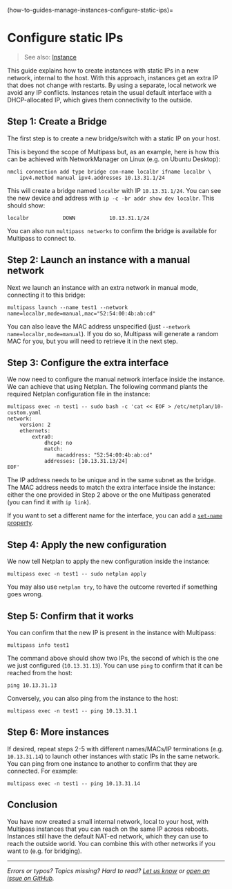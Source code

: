 (how-to-guides-manage-instances-configure-static-ips)=
# Configure static IPs

> See also: [Instance](/explanation/instance)

This guide explains how to create instances with static IPs in a new network, internal to the host. With this approach, instances get an extra IP that does not change with restarts. By using a separate, local network we avoid any IP conflicts. Instances retain the usual default interface with a DHCP-allocated IP, which gives them connectivity to the outside.

## Step 1: Create a Bridge

The first step is to create a new bridge/switch with a static IP on your host. 

This is beyond the scope of Multipass but, as an example, here is how this can be achieved with NetworkManager on Linux (e.g. on Ubuntu Desktop):

```
nmcli connection add type bridge con-name localbr ifname localbr \
    ipv4.method manual ipv4.addresses 10.13.31.1/24
```

This will create a bridge named `localbr` with IP `10.13.31.1/24`. You can see the new device and address with `ip -c -br addr show dev localbr`. This should show:

```
localbr           DOWN           10.13.31.1/24
```

You can also run `multipass networks` to confirm the bridge is available for Multipass to connect to.

## Step 2: Launch an instance with a manual network

Next we launch an instance with an extra network in manual mode, connecting it to this bridge:

```
multipass launch --name test1 --network name=localbr,mode=manual,mac="52:54:00:4b:ab:cd"
```

You can also leave the MAC address unspecified (just `--network name=localbr,mode=manual`). If you do so, Multipass will generate a random MAC for you, but you will need to retrieve it in the next step.

## Step 3: Configure the extra interface

We now need to configure the manual network interface inside the instance. We can achieve that using Netplan. The following command plants the required Netplan configuration file in the instance:

```
multipass exec -n test1 -- sudo bash -c 'cat << EOF > /etc/netplan/10-custom.yaml
network:
    version: 2
    ethernets:
        extra0:
            dhcp4: no
            match:
                macaddress: "52:54:00:4b:ab:cd"
            addresses: [10.13.31.13/24]
EOF'
```

The IP address needs to be unique and in the same subnet as the bridge. The MAC address needs to match the extra interface inside the instance: either the one provided in Step 2 above or the one Multipass generated (you can find it with `ip link`). 

If you want to set a different name for the interface, you can add a [`set-name` property](https://netplan.readthedocs.io/en/stable/netplan-yaml/#properties-for-physical-device-types).

## Step 4: Apply the new configuration

We now tell Netplan to apply the new configuration inside the instance:

```
multipass exec -n test1 -- sudo netplan apply
```

You may also use `netplan try`, to have the outcome reverted if something goes wrong.

## Step 5: Confirm that it works

You can confirm that the new IP is present in the instance with Multipass:

```
multipass info test1
```

The command above should show two IPs, the second of which is the one we just configured (`10.13.31.13`). You can use `ping` to confirm that it can be reached from the host:

```
ping 10.13.31.13
```

Conversely, you can also ping from the instance to the host:

```
multipass exec -n test1 -- ping 10.13.31.1
```

## Step 6: More instances

If desired, repeat steps 2-5 with different names/MACs/IP terminations (e.g. `10.13.31.14`) to launch other instances with static IPs in the same network. You can ping from one instance to another to confirm that they are connected. For example:

```
multipass exec -n test1 -- ping 10.13.31.14
``` 

## Conclusion

You have now created a small internal network, local to your host, with Multipass instances that you can reach on the same IP across reboots. Instances still have the default NAT-ed network, which they can use to reach the outside world. You can combine this with other networks if you want to (e.g. for bridging).

---

*Errors or typos? Topics missing? Hard to read? <a href="https://docs.google.com/forms/d/e/1FAIpQLSd0XZDU9sbOCiljceh3rO_rkp6vazy2ZsIWgx4gsvl_Sec4Ig/viewform?usp=pp_url&entry.317501128=https://canonical.com/multipass/docs/configure-static-ips" target="_blank">Let us know</a> or <a href="https://github.com/canonical/multipass/issues/new/choose" target="_blank">open an issue on GitHub</a>.*

